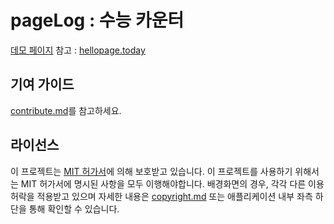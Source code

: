 # pageLog : 수능 카운터

[데모 페이지](https://icecream0910.github.io/pagelog/)
참고 : [hellopage.today](https://github.com/Juneyoung-Kang/hellopage.today)

## 기여 가이드
[contribute.md](./contribute.md)를 참고하세요.

## 라이선스
이 프로젝트는 [MIT 허가서](./LICENSE)에 의해 보호받고 있습니다. 이 프로젝트를 사용하기 위해서는 MIT 허가서에 명시된 사항을 모두 이행해야합니다. 배경화면의 경우, 각각 다른 이용허락을 적용받고 있으며 자세한 내용은 [copyright.md](./copyright.md) 또는 애플리케이션 내부 좌측 하단을 통해 확인할 수 있습니다.
